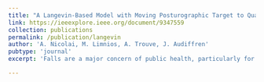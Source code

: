 ```yaml
---
title: "A Langevin-Based Model with Moving Posturographic Target to Quantify Postural Control"
link: https://ieeexplore.ieee.org/document/9347559
collection: publications
permalink: /publication/langevin
author: 'A. Nicolai, M. Limnios, A. Trouve, J. Audiffren'
pubtype: 'journal'
excerpt: 'Falls are a major concern of public health, particularly for older adults, as the consequences of falls include serious injuries and death. Therefore, the understanding and evaluation of postural control is considered key, as its deterioration is an important risk factor predisposing to falls. In this work we introduce a new Langevin-based model, local recall, that integrates the information from both the center of pressure (CoP) and the center of Mass (CoM) trajectories, and compare its accuracy to a previously proposed model that only uses the CoP. Nine healthy young participants were studied under quiet bipedal standing conditions with eyes either open or closed, while standing on either a rigid surface or a foam. We show that the local recall model produces significantly more accurate prediction than its counterpart, regardless of the eyes and surface conditions, and we replicate these results using another publicly available human dataset. Additionally, we show that parameters estimated using the local recall model are correlated with the quality of postural control, providing a promising method to evaluate static balance. These results suggest that this approach might be interesting to further extend our understanding of the underlying mechanisms of postural control in quiet stance.'

---
```



